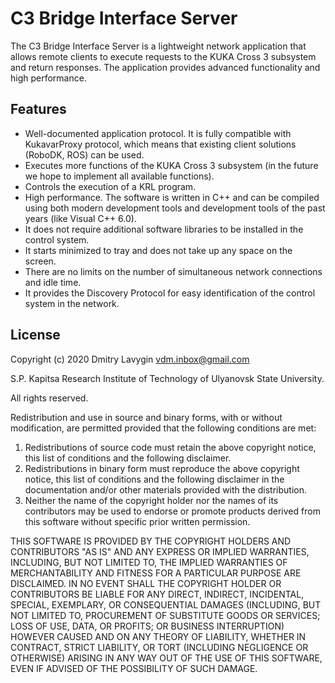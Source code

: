 # C3 Bridge Interface Server
The C3 Bridge Interface Server is a lightweight network application that allows remote clients to execute requests to the KUKA Cross 3 subsystem and return responses. The application provides advanced functionality and high performance.

## Features
* Well-documented application protocol. It is fully compatible with KukavarProxy protocol, which means that existing client solutions (RoboDK, ROS) can be used.
* Executes more functions of the KUKA Cross 3 subsystem (in the future we hope to implement all available functions).
* Controls the execution of a KRL program.
* High performance. The software is written in C++ and can be compiled using both modern development tools and development tools of the past years (like Visual C++ 6.0).
* It does not require additional software libraries to be installed in the control system.
* It starts minimized to tray and does not take up any space on the screen.
* There are no limits on the number of simultaneous network connections and idle time.
* It provides the Discovery Protocol for easy identification of the control system in the network.

## License
Copyright (c) 2020 Dmitry Lavygin <vdm.inbox@gmail.com>

S.P. Kapitsa Research Institute of Technology of Ulyanovsk State University.

All rights reserved.


Redistribution and use in source and binary forms, with or without modification, are permitted provided that the following conditions are met:
1. Redistributions of source code must retain the above copyright notice, this list of conditions and the following disclaimer.
2. Redistributions in binary form must reproduce the above copyright notice, this list of conditions and the following disclaimer in the documentation and/or other materials provided with the distribution.
3. Neither the name of the copyright holder nor the names of its contributors may be used to endorse or promote products derived from this software without specific prior written permission.

THIS SOFTWARE IS PROVIDED BY THE COPYRIGHT HOLDERS AND CONTRIBUTORS "AS IS" AND ANY EXPRESS OR IMPLIED WARRANTIES, INCLUDING, BUT NOT LIMITED TO, THE IMPLIED WARRANTIES OF MERCHANTABILITY AND FITNESS FOR A PARTICULAR PURPOSE ARE DISCLAIMED.
IN NO EVENT SHALL THE COPYRIGHT HOLDER OR CONTRIBUTORS BE LIABLE FOR ANY DIRECT, INDIRECT, INCIDENTAL, SPECIAL, EXEMPLARY, OR CONSEQUENTIAL DAMAGES (INCLUDING, BUT NOT
LIMITED TO, PROCUREMENT OF SUBSTITUTE GOODS OR SERVICES; LOSS OF USE, DATA, OR PROFITS; OR BUSINESS INTERRUPTION) HOWEVER CAUSED AND ON ANY THEORY OF LIABILITY, WHETHER IN CONTRACT, STRICT LIABILITY, OR TORT (INCLUDING NEGLIGENCE OR OTHERWISE) ARISING IN ANY WAY OUT OF THE USE OF THIS SOFTWARE, EVEN IF ADVISED OF THE POSSIBILITY OF SUCH DAMAGE.
